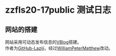 # zzfls20-17public 测试日志

## 网站的搭建
网站采用可动态发布信息的[VBlog](https://github.com/GitHub-Laziji/vblog)搭建。  
作者为[GitHub-Laziji](https://github.com/GitHub-Laziji/)，经过[WilliamPeterMatthew](https://github.com/WilliamPeterMatthew)改动。  
